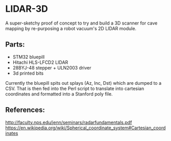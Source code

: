 # LIDAR-3D
A super-sketchy proof of concept to try and build a 3D scanner for cave mapping
by re-purposing a robot vacuum's 2D LIDAR module.

## Parts:
- STM32 bluepill
- Hitachi HLS-LFCD2 LIDAR
- 28BYJ-48 stepper + ULN2003 driver
- 3d printed bits

Currently the bluepill spits out splays (Az, Inc, Dst) which are dumped to a CSV.
That is then fed into the Perl script to translate into cartesian coordinates and formatted into a Stanford poly file.

## References:
http://faculty.nps.edu/jenn/seminars/radarfundamentals.pdf
https://en.wikipedia.org/wiki/Spherical_coordinate_system#Cartesian_coordinates

